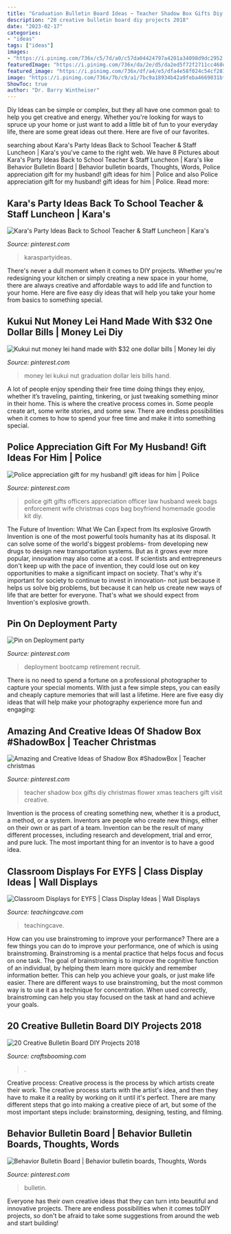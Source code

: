 ```yaml
---
title: "Graduation Bulletin Board Ideas ~ Teacher Shadow Box Gifts Diy Christmas Flower Xmas Teachers Gift Visit Creative"
description: "20 creative bulletin board diy projects 2018"
date: "2023-02-17"
categories:
- "ideas"
tags: ["ideas"]
images:
- "https://i.pinimg.com/736x/c5/7d/a0/c57da04424797a4201a34098d9dc2952.jpg"
featuredImage: "https://i.pinimg.com/736x/da/2e/d5/da2ed5f72f2711cc468d60119c454cd7.jpg"
featured_image: "https://i.pinimg.com/736x/df/a4/e5/dfa4e58f024c54cf281ac668981ff10a.jpg"
image: "https://i.pinimg.com/736x/7b/c9/a1/7bc9a18934b42a9feba4669031bfa7a6.jpg"
ShowToc: true
author: "Dr. Barry Wintheiser"
---
```



Diy Ideas can be simple or complex, but they all have one common goal: to help you get creative and energy. Whether you're looking for ways to spruce up your home or just want to add a little bit of fun to your everyday life, there are some great ideas out there. Here are five of our favorites.

	

		
searching about Kara&#039;s Party Ideas Back to School Teacher &amp; Staff Luncheon | Kara&#039;s you've came to the right web. We have 8 Pictures about Kara&#039;s Party Ideas Back to School Teacher &amp; Staff Luncheon | Kara&#039;s like Behavior Bulletin Board | Behavior bulletin boards, Thoughts, Words, Police appreciation gift for my husband! gift ideas for him | Police and also Police appreciation gift for my husband! gift ideas for him | Police. Read more:
		
    
## Kara&#039;s Party Ideas Back To School Teacher &amp; Staff Luncheon | Kara&#039;s

<img loading=lazy src="https://i.pinimg.com/736x/c5/7d/a0/c57da04424797a4201a34098d9dc2952.jpg" onerror="this.onerror=null;this.src='https://tse3.mm.bing.net/th?id=OIP.ORihYdN0k0Z3wUEEP2MGOAHaJ3&amp;pid=15.1';" alt="Kara&#039;s Party Ideas Back to School Teacher &amp; Staff Luncheon | Kara&#039;s">

_Source: pinterest.com_

>karaspartyideas. 

	

There's never a dull moment when it comes to DIY projects. Whether you're redesigning your kitchen or simply creating a new space in your home, there are always creative and affordable ways to add life and function to your home. Here are five easy diy ideas that will help you take your home from basics to something special.

    
## Kukui Nut Money Lei Hand Made With $32 One Dollar Bills | Money Lei Diy

<img loading=lazy src="https://i.pinimg.com/736x/c7/55/7c/c7557c7736ab6db01f73f3176dff434c.jpg" onerror="this.onerror=null;this.src='https://tse2.mm.bing.net/th?id=OIP.17cBgMy1HlRkLithEQBAygHaJ3&amp;pid=15.1';" alt="Kukui nut money lei hand made with $32 one dollar bills | Money lei diy">

_Source: pinterest.com_

>money lei kukui nut graduation dollar leis bills hand. 

	

A lot of people enjoy spending their free time doing things they enjoy, whether it’s traveling, painting, tinkering, or just tweaking something minor in their home. This is where the creative process comes in. Some people create art, some write stories, and some sew. There are endless possibilities when it comes to how to spend your free time and make it into something special.

    
## Police Appreciation Gift For My Husband! Gift Ideas For Him | Police

<img loading=lazy src="https://i.pinimg.com/736x/da/2e/d5/da2ed5f72f2711cc468d60119c454cd7.jpg" onerror="this.onerror=null;this.src='https://tse4.mm.bing.net/th?id=OIP.K5t83iBFrszo0KhMvii-IAHaNK&amp;pid=15.1';" alt="Police appreciation gift for my husband! gift ideas for him | Police">

_Source: pinterest.com_

>police gift gifts officers appreciation officer law husband week bags enforcement wife christmas cops bag boyfriend homemade goodie kit diy. 

	

The Future of Invention: What We Can Expect from Its explosive Growth
Invention is one of the most powerful tools humanity has at its disposal. It can solve some of the world's biggest problems- from developing new drugs to design new transportation systems. But as it grows ever more popular, innovation may also come at a cost. If scientists and entrepreneurs don't keep up with the pace of invention, they could lose out on key opportunities to make a significant impact on society.
That's why it's important for society to continue to invest in innovation- not just because it helps us solve big problems, but because it can help us create new ways of life that are better for everyone. That's what we should expect from Invention's explosive growth.

    
## Pin On Deployment Party

<img loading=lazy src="https://i.pinimg.com/736x/7b/c9/a1/7bc9a18934b42a9feba4669031bfa7a6.jpg" onerror="this.onerror=null;this.src='https://tse4.mm.bing.net/th?id=OIP.KVhNvDgmX90WHJcMaOahMwAAAA&amp;pid=15.1';" alt="Pin on Deployment party">

_Source: pinterest.com_

>deployment bootcamp retirement recruit. 

	

There is no need to spend a fortune on a professional photographer to capture your special moments. With just a few simple steps, you can easily and cheaply capture memories that will last a lifetime. Here are five easy diy ideas that will help make your photography experience more fun and engaging:

    
## Amazing And Creative Ideas Of Shadow Box #ShadowBox | Teacher Christmas

<img loading=lazy src="https://i.pinimg.com/736x/9a/ea/76/9aea762725721b2833a66034074a9d75.jpg" onerror="this.onerror=null;this.src='https://tse2.mm.bing.net/th?id=OIP.6zsQob4JOqptYEyIW7ayPAHaJ4&amp;pid=15.1';" alt="Amazing and Creative Ideas of Shadow Box #ShadowBox | Teacher christmas">

_Source: pinterest.com_

>teacher shadow box gifts diy christmas flower xmas teachers gift visit creative. 

	

Invention is the process of creating something new, whether it is a product, a method, or a system. Inventors are people who create new things, either on their own or as part of a team. Invention can be the result of many different processes, including research and development, trial and error, and pure luck. The most important thing for an inventor is to have a good idea.

    
## Classroom Displays For EYFS | Class Display Ideas | Wall Displays

<img loading=lazy src="https://www.teachingcave.com/wp-content/uploads/2013/10/display-flower-hands.jpg" onerror="this.onerror=null;this.src='https://tse4.mm.bing.net/th?id=OIP.Q950TOtmcxuNeKsCAD9lsgHaNJ&amp;pid=15.1';" alt="Classroom Displays for EYFS | Class Display Ideas | Wall Displays">

_Source: teachingcave.com_

>teachingcave. 

	

How can you use brainstroming to improve your performance?
There are a few things you can do to improve your performance, one of which is using brainstroming. Brainstroming is a mental practice that helps focus and focus on one task. The goal of brainstroming is to improve the cognitive function of an individual, by helping them learn more quickly and remember information better. This can help you achieve your goals, or just make life easier. There are different ways to use brainstroming, but the most common way is to use it as a technique for concentration. When used correctly, brainstroming can help you stay focused on the task at hand and achieve your goals.

    
## 20 Creative Bulletin Board DIY Projects 2018

<img loading=lazy src="https://craftsbooming.com/wp-content/uploads/2017/07/bulletin-board-diy/9-bulletin-board-diy-projects.jpg" onerror="this.onerror=null;this.src='https://tse3.mm.bing.net/th?id=OIP.yGNYsrFetpjsn7Qm3qgRGAHaMT&amp;pid=15.1';" alt="20 Creative Bulletin Board DIY Projects 2018">

_Source: craftsbooming.com_

>. 

	

Creative process:
Creative process is the process by which artists create their work. The creative process starts with the artist's idea, and then they have to make it a reality by working on it until it's perfect. There are many different steps that go into making a creative piece of art, but some of the most important steps include: brainstorming, designing, testing, and filming.

    
## Behavior Bulletin Board | Behavior Bulletin Boards, Thoughts, Words

<img loading=lazy src="https://i.pinimg.com/736x/df/a4/e5/dfa4e58f024c54cf281ac668981ff10a.jpg" onerror="this.onerror=null;this.src='https://tse3.mm.bing.net/th?id=OIP.22EFpI4PoHFpD6OCaulqZAHaJ3&amp;pid=15.1';" alt="Behavior Bulletin Board | Behavior bulletin boards, Thoughts, Words">

_Source: pinterest.com_

>bulletin. 

	

Everyone has their own creative ideas that they can turn into beautiful and innovative projects. There are endless possibilities when it comes toDIY projects, so don't be afraid to take some suggestions from around the web and start building!

